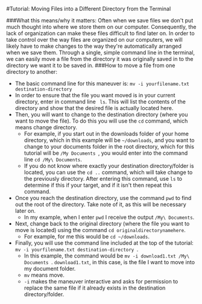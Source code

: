 #Tutorial: Moving Files into a Different Directory from the Terminal

###What this means/why it matters:
Often when we save files we don't put much thought into where we store them on our computer. Consequently, the lack of organization can make these files difficult to find later on. In order to take control over the way files are organized on our computers, we will likely have to make changes to the way they're automatically arranged when we save them. Through a single, simple command line in the terminal, we can easily move a file from the directory it was originally saved in to the directory we want it to be saved in. 
###How to move a file from one directory to another:
- The basic command line for this maneuver is: ` mv -i yourfilename.txt destination-directory ` 
- In order to ensure that the file you want moved is in your current directory, enter in command line ` ls`. This will list the contents of the directory and show that the desired file is actually located here. 
- Then, you will want to change to the destination directory (where you want to move the file). To do this you will use the ` cd ` command, which means change directory.
	- For example, if you start out in the downloads folder of your home directory, which in this example will be ` ~/downloads `, and you want to change to your documents folder in the root directory, which for this tutorial will be `/My Documents `, you would enter into the command line ` cd /My\ Documents `. 
	- If you do not know where exactly your destination directory/folder is located, you can use the ` cd .. ` command, which will take change to the previously directory. After entering this command, use ` ls ` to determine if this if your target, and if it isn't then repeat this command. 
- Once you reach the destination directory, use the command `pwd` to find out the root of the directory. Take note of it, as this will be necessary later on. 
	- In my example, when I enter `pwd` I receive the output `/My\ Documents`.
- Next, change back to the original directory (where the file you want to move is located) using the command `cd originaldirectorynamehere`.
	- For example, for me this would be `cd ~/downloads`.
- Finally, you will use the command line included at the top of the tutorial: `mv -i yourfilename.txt destination-directory `.
	- In this example, the command would be `mv -i download1.txt /My\ Documents `. `download1.txt`, in this case, is the file I want to move into my document folder. 
	- `mv` means move.
	- `-i` makes the maneuver interactive and asks for permission to replace the same file if it already exists in the destination directory/folder. 
